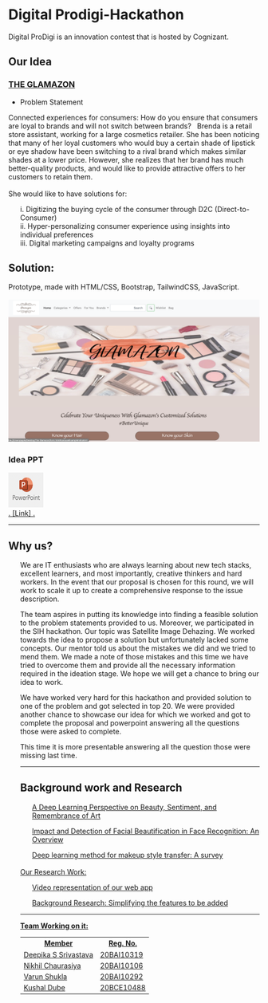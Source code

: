 # Digital Prodigi-Hackathon
Digital ProDigi is an innovation contest that is hosted by Cognizant.

## Our Idea
### <u>THE GLAMAZON</u>

+ Problem Statement

Connected experiences for consumers: How do you ensure that consumers are loyal to brands and will not switch between brands? ​
​
Brenda is a retail store assistant, working for a large cosmetics retailer. She has been noticing that many of her loyal customers who would buy a certain shade of lipstick or eye shadow have been switching to a rival brand which makes similar shades at a lower price. However, she realizes that her brand has much better-quality products, and would like to provide attractive offers to her customers to retain them.<br> 
<br>
She would like to have solutions for: 
<br>
<ol>
i. Digitizing the buying cycle of the consumer through D2C (Direct-to-Consumer)​
<br>
ii. Hyper-personalizing consumer experience using insights into individual preferences ​
<br>
iii. Digital marketing campaigns and loyalty programs
</ol>

## Solution:
Prototype, made with HTML/CSS, Bootstrap, TailwindCSS, JavaScript.
<br><br>
<img src = "https://github.com/nikk-16/Prodigi-Hackathon/blob/main/First%20Look.jpeg">

<h3> Idea PPT</h3>

<a href="https://vitbhopalacin-my.sharepoint.com/:p:/g/personal/nikhil_chaurasiya2020_vitbhopal_ac_in/ES66oYE0y49Hm8hR5D7Yyb8BSLY9dUjRjyo4b7iati74sQ?e=d018v2"><img src="https://github.com/nikk-16/Prodigi-Hackathon/blob/main/ppt%20symbol.png" height="70px" width ="70px"><br>. [Link] .</a>

<hr>
<h2>Why us?</h2>
<p> <ul> We are IT enthusiasts who are always learning about new tech stacks, excellent learners, and most importantly, creative thinkers and hard workers. In the event that our proposal is chosen for this round, we will work to scale it up to create a comprehensive response to the issue description.

</ul>
<ul>The team aspires in putting its knowledge into finding a feasible solution to the problem statements provided to us. Moreover, we participated in the SIH hackathon. Our topic was Satellite Image Dehazing. We worked towards the idea to propose a solution but unfortunately lacked some concepts. Our mentor told us about the mistakes we did and we tried to mend them. We made a note of those mistakes and this time we have tried to overcome them and provide all the necessary information required in the ideation stage. We hope we will get a chance to bring our idea to work.

</ul>
<ul> We have worked very hard for this hackathon and provided solution to one of the problem and got selected in top 20. We were provided another chance to showcase our idea for which we worked and got to complete the proposal and powerpoint answering all the questions those were asked to complete.

This time it is more presentable answering all the question those were missing last time.</p>


<hr>
<h2> Background work and Research</h2>
<ol><a href="https://ieeexplore.ieee.org/stamp/stamp.jsp?tp=&arnumber=8731853">A Deep Learning Perspective on Beauty, Sentiment, and Remembrance of Art</ol>
<ol><a href="https://ieeexplore.ieee.org/stamp/stamp.jsp?arnumber=8877744">Impact and Detection of Facial Beautification in Face Recognition: An Overview</ol>
<ol><a href="https://www.sciencedirect.com/science/article/pii/S266724132100015X">Deep learning method for makeup style transfer: A survey</ol>
<br>
Our Research Work:
<ol><a href="https://app.animaker.com/video/6DGAPNJJ0M2CMD9V">Video representation of our web app</ol>
<ol><a href="https://docs.google.com/document/d/1usONxfmt2cnHcfaLlKo-dyEHDXLH8PwSvpaI5XgsH1o/edit">Background Research: Simplifying the features to be added</ol>




<hr> 
<b> Team Working on it:</b>
<br>

<table> 
<tr>
<th>Member</th>
<th>Reg. No.</th> 
</tr>
<tr><td>Deepika S Srivastava</td>
<td>20BAI10319</td></tr>
<tr> 
<td>Nikhil Chaurasiya</td>
<td>20BAI10106</td>
</tr>
<tr> 
<td>Varun Shukla</td>
<td>20BAI10292</td>
</tr>
<tr> 
<td>Kushal Dube</td>
<td>20BCE10488</td>
</tr>
</table>




